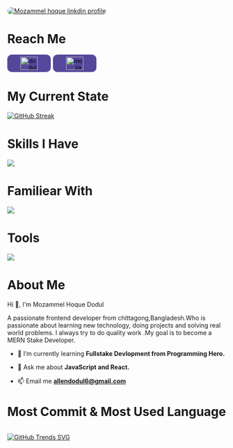 <a href="www.linkedin.com/in/mozammel-hoque-dodul-842272257">
    <img style="border-radius: 10px" src="https://i.ibb.co/zh639kB/Moza.png" alt="Mozammel hoque linkdin profile" border="0">
</a>

<h1>Reach Me</h1>

<div style='display: flex; gap: 5px;'>

<a href="https://twitter.com/dodul01" target="blank">
    <button style='background: #55489b; width: 100px; border:none; outline: none; padding:5px; border-radius: 10px; cursor:pointer;'>
        <img align="center" src="https://raw.githubusercontent.com/rahuldkjain/github-profile-readme-generator/master/src/images/icons/Social/twitter.svg" alt="dodul01" height="30" width="40" />
    </button>
</a>
<!-- https://www.linkedin.com/in/mozammel-hoque-dodul-842272257 -->
<a href="https://www.linkedin.com/in/mozammel-hoque-dodul-842272257" target="blank">
    <button style='background: #55489b; width: 100px; border:none; outline: none; padding:5px; border-radius: 10px; cursor:pointer;'>
        <img align="center" src="https://raw.githubusercontent.com/rahuldkjain/github-profile-readme-generator/master/src/images/icons/Social/linked-in-alt.svg" alt="mozammel hoque dodul" height="30" width="40" />
    </button>
</a>
</div>
<!-- 
<p align=""><a href="https://twitter.com/dodul01" target="blank"><img align="center" src="https://raw.githubusercontent.com/rahuldkjain/github-profile-readme-generator/master/src/images/icons/Social/twitter.svg" alt="dodul01" height="30" width="40" /></a>
<a href="https://linkedin.com/in/mozammel hoque dodul" target="blank"><img align="center" src="https://raw.githubusercontent.com/rahuldkjain/github-profile-readme-generator/master/src/images/icons/Social/linked-in-alt.svg" alt="mozammel hoque dodul" height="30" width="40" /></a>
</p> -->

<h1>My Current State</h1>

[![GitHub Streak](https://github-readme-streak-stats.herokuapp.com?user=Dodul01&theme=iceberg&border_radius=10&card_width=600)](https://git.io/streak-stats)

<h1>Skills I Have</h1>

<p>
  <a href="https://skillicons.dev">
    <img src="https://skillicons.dev/icons?i=html,css,tailwindcss,javascript,react,vite" />
  </a>
</p>

<h1>Familiear With</h1>

<p>
  <a href="https://skillicons.dev">
    <img src="https://skillicons.dev/icons?i=nodejs,expressjs,mongodb,mui,firebase" />
  </a>
</p>

<h1>Tools</h1>

<p>
  <a href="https://skillicons.dev">
    <img src="https://skillicons.dev/icons?i=vscode,git,github,figma" />
  </a>
</p>

<h1>About Me</h1>
<p align="">Hi 👋, I'm Mozammel Hoque Dodul</p>
<p align="">A passionate frontend developer from chittagong,Bangladesh.Who is passionate about learning new technology, doing projects and solving real world problems. I always try to do quality work .My goal is to become a MERN Stake Developer.</h3>

- 🌱 I’m currently learning **Fullstake Devlopment from Programming Hero.**

- 💬 Ask me about **JavaScript and React.**

- 📫 Email me **allendodul6@gmail.com**

<h1>Most Commit & Most Used Language</h1>


<div style='display: flex; gap: 5px'>

[![GitHub Trends SVG](https://api.githubtrends.io/user/svg/Dodul01/repos?time_range=one_year&theme=bright_lights)](https://githubtrends.io)
</div>
